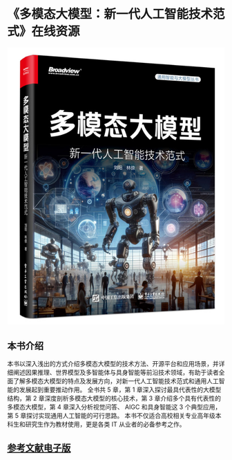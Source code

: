# 《多模态大模型：新一代人工智能技术范式》在线资源

![Image](Cover.jpg)


## 本书介绍
本书以深入浅出的方式介绍多模态大模型的技术方法、开源平台和应用场景，并详细阐述因果推理、世界模型及多智能体与具身智能等前沿技术领域，有助于读者全面了解多模态大模型的特点及发展方向，对新一代人工智能技术范式和通用人工智能的发展起到重要推动作用。
全书共 5 章，第 1 章深入探讨最具代表性的大模型结构，第 2 章深度剖析多模态大模型的核心技术，第 3 章介绍多个具有代表性的多模态大模型，第 4 章深入分析视觉问答、 AIGC 和具身智能这 3 个典型应用，第 5 章探讨实现通用人工智能的可行思路。
本书不仅适合高校相关专业高年级本科生和研究生作为教材使用，更是各类 IT 从业者的必备参考之作。

## [参考文献电子版](https://github.com/HCPLab-SYSU/Book-of-MLM/blob/main/Reference.pdf)


